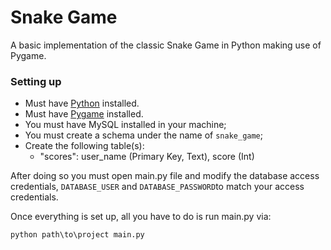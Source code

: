 # Snake Game
A basic implementation of the classic Snake Game in Python making use of Pygame.

### Setting up
- Must have [Python](https://www.python.org) installed.
- Must have [Pygame](https://www.pygame.org/wiki/about) installed.
- You must have MySQL installed in your machine;
- You must create a schema under the name of ```snake_game```;
- Create the following table(s):
  - "scores": user_name (Primary Key, Text), score (Int)

After doing so you must open main.py file and modify the database access credentials, ```DATABASE_USER``` and ```DATABASE_PASSWORD```to match your access credentials.

Once everything is set up, all you have to do is run main.py via:
```
python path\to\project main.py
```
